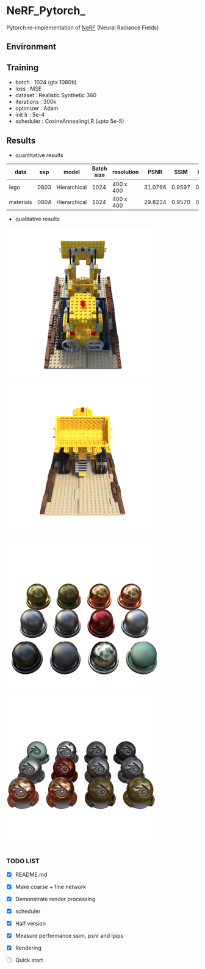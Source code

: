 # NeRF_Pytorch_

Pytorch re-implementation of [NeRF](http://www.matthewtancik.com/nerf) (Neural Radiance Fields)

## Environment

## Training

- batch : 1024 (gtx 1080ti)
- loss : MSE
- dataset : Realistic Synthetic 360
- iterations : 300k
- optimizer : Adam
- init lr : 5e-4
- scheduler : CosineAnnealingLR (upto 5e-5)


## Results

- quantitative results 

| data       | exp   | model              | Batch size     | resolution |  PSNR   |  SSIM  | LPIPS  |   Loss   | 
|------------|-------|--------------------|----------------|------------|---------|--------|--------|----------|
| lego       | 0803  | Hierarchical       | 1024           | 400 x 400  | 31.0766 | 0.9597 | 0.0434 | 0.000817 |
| materials  | 0804  | Hierarchical       | 1024           | 400 x 400  | 29.8234 | 0.9570 | 0.0535 | 0.001700 |

- qualitative results

![](./figures/000.png)
![lego_gif](./figures/lego.gif)

![material_rgb](./figures/materials_000.png)
![material_gif](./figures/materials_rgb.gif)


### TODO LIST

- [x] README.md
- [x] Make coarse + fine network 
- [x] Demonstrate render processing
- [x] scheduler
- [x] Half version 
- [x] Measure performance ssim, psnr and lpips
- [x] Rendering
- [ ] Quick start 



